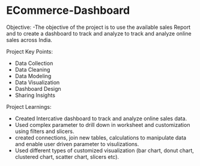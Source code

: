 # ECommerce-Dashboard

Objective:
-The objective of the project is to use the available sales Report and to create a dashboard to track and analyze to track and analyze online sales across India.

Project Key Points:
- Data Collection
- Data Cleaning
- Data Modeling
- Data Visualization
- Dashboard Design
- Sharing Insights

Project Learnings:
- Created Intercative dashboard to track and analyze online sales data.
- Used complex parameter to drill down in worksheet and customization using filters and slicers.
- created connections, join new tables, calculations to manipulate data and enable user driven parameter to visulizations.
- Used different types of customized visualization (bar chart, donut chart, clustered chart, scatter chart, slicers etc).
